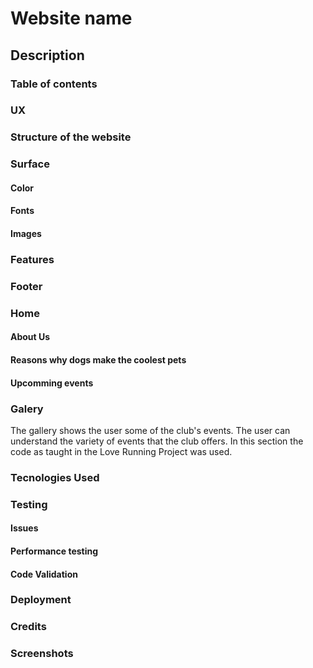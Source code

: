 # Website name

## Description

### Table of contents

### UX

### Structure of the website

### Surface

#### Color

#### Fonts

#### Images

### Features

### Footer

### Home

#### About Us

#### Reasons why dogs make the coolest pets

#### Upcomming events

### Galery

The gallery shows the user some of the club's events.
The user can understand the variety of events that the club offers.
In this section the code as taught in the Love Running Project was used.

### Tecnologies Used

### Testing

#### Issues

#### Performance testing

#### Code Validation

### Deployment

### Credits

### Screenshots


